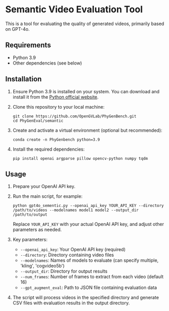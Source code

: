 # Semantic Video Evaluation Tool

This is a tool for evaluating the quality of generated videos, primarily based on GPT-4o.

## Requirements

- Python 3.9
- Other dependencies (see below)

## Installation

1. Ensure Python 3.9 is installed on your system. You can download and install it from the [Python official website](https://www.python.org/downloads/).
2. Clone this repository to your local machine:

   ```
   git clone https://github.com/OpenGVLab/PhyGenBench.git
   cd PhyGenEval/semantic
   ```
3. Create and activate a virtual environment (optional but recommended):

   ```
   conda create -n PhyGenbench python=3.9
   ```
4. Install the required dependencies:

   ```
   pip install openai argparse pillow opencv-python numpy tqdm
   ```

## Usage

1. Prepare your OpenAI API key.
2. Run the main script, for example:

   ```
   python gpt4o_sementic.py --openai_api_key YOUR_API_KEY --directory /path/to/videos --modelnames model1 model2 --output_dir /path/to/output
   ```
   Replace `YOUR_API_KEY` with your actual OpenAI API key, and adjust other parameters as needed.
3. Key parameters:

   - `--openai_api_key`: Your OpenAI API key (required)
   - `--directory`: Directory containing video files
   - `--modelnames`: Names of models to evaluate (can specify multiple, 'kling', 'cogvideo5b')
   - `--output_dir`: Directory for output results
   - `--num_frames`: Number of frames to extract from each video (default 16)
   - `--gpt_augment_eval`: Path to JSON file containing evaluation data
4. The script will process videos in the specified directory and generate CSV files with evaluation results in the output directory.
